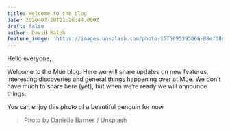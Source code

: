 ```yaml
---
title: Welcome to the blog
date: 2020-07-20T21:26:44.000Z
draft: false
author: David Ralph
feature_image: 'https://images.unsplash.com/photo-1575695395866-88ef389a1332?ixlib=rb-1.2.1&q=80&fm=jpg&crop=entropy&cs=tinysrgb&w=2000&fit=max&ixid=eyJhcHBfaWQiOjExNzczfQ'
---
```


Hello everyone,

Welcome to the Mue blog. Here we will share updates on new features, interesting discoveries and general things happening over at Mue. We don’t have much to share here (yet), but when we’re ready we will announce things.

You can enjoy this photo of a beautiful penguin for now.

> Photo by Danielle Barnes / Unsplash
